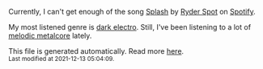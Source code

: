 
  Currently, I can't get enough of the song <a href="https://open.spotify.com/track/35bmrzJtzBj6Gj93zPlBXy">Splash</a> by <a href="https://open.spotify.com/artist/5vcZnjpJXSwYQGi8PlMS3B">Ryder Spot</a> on <a href="https://open.spotify.com/user/9qz2xtkur2fengfsdcq8dd907?si=kq2SVrUkSNe0z1NJjpt7kg">Spotify</a>.

  My most listened genre is <a href="https://duckduckgo.com/?q=dark electro music">dark electro</a>.
  Still, I've been listening to a lot of <a href="https://duckduckgo.com/?q=melodic metalcore music">melodic metalcore</a> lately.

  This file is generated automatically. Read more <a href="https://github.com/CodeF0x/CodeF0x/blob/master/IMPORTANT.md">here</a>.
  <br>
  <sub>Last modified at 2021-12-13 05:04:09.</sub>
  